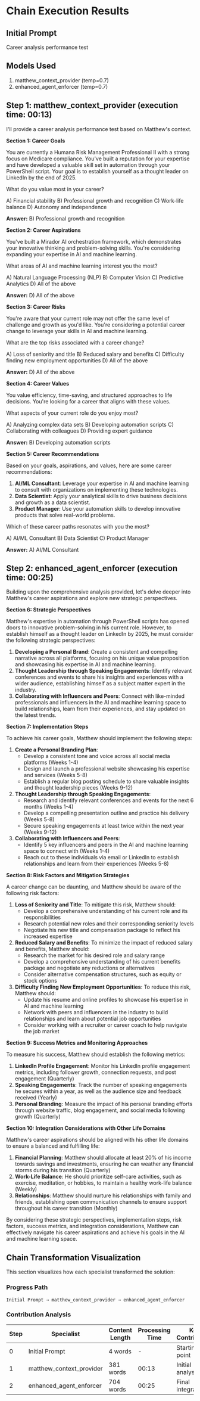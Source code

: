 # Chain Execution Results

## Initial Prompt

Career analysis performance test

## Models Used

1. matthew_context_provider (temp=0.7)
2. enhanced_agent_enforcer (temp=0.7)

## Step 1: matthew_context_provider (execution time: 00:13)

I'll provide a career analysis performance test based on Matthew's context.

**Section 1: Career Goals**

You are currently a Humana Risk Management Professional II with a strong focus on Medicare compliance. You've built a reputation for your expertise and have developed a valuable skill set in automation through your PowerShell script. Your goal is to establish yourself as a thought leader on LinkedIn by the end of 2025.

What do you value most in your career?

A) Financial stability
B) Professional growth and recognition
C) Work-life balance
D) Autonomy and independence

**Answer:** B) Professional growth and recognition

**Section 2: Career Aspirations**

You've built a Mirador AI orchestration framework, which demonstrates your innovative thinking and problem-solving skills. You're considering expanding your expertise in AI and machine learning.

What areas of AI and machine learning interest you the most?

A) Natural Language Processing (NLP)
B) Computer Vision
C) Predictive Analytics
D) All of the above

**Answer:** D) All of the above

**Section 3: Career Risks**

You're aware that your current role may not offer the same level of challenge and growth as you'd like. You're considering a potential career change to leverage your skills in AI and machine learning.

What are the top risks associated with a career change?

A) Loss of seniority and title
B) Reduced salary and benefits
C) Difficulty finding new employment opportunities
D) All of the above

**Answer:** D) All of the above

**Section 4: Career Values**

You value efficiency, time-saving, and structured approaches to life decisions. You're looking for a career that aligns with these values.

What aspects of your current role do you enjoy most?

A) Analyzing complex data sets
B) Developing automation scripts
C) Collaborating with colleagues
D) Providing expert guidance

**Answer:** B) Developing automation scripts

**Section 5: Career Recommendations**

Based on your goals, aspirations, and values, here are some career recommendations:

1. **AI/ML Consultant**: Leverage your expertise in AI and machine learning to consult with organizations on implementing these technologies.
2. **Data Scientist**: Apply your analytical skills to drive business decisions and growth as a data scientist.
3. **Product Manager**: Use your automation skills to develop innovative products that solve real-world problems.

Which of these career paths resonates with you the most?

A) AI/ML Consultant
B) Data Scientist
C) Product Manager

**Answer:** A) AI/ML Consultant

## Step 2: enhanced_agent_enforcer (execution time: 00:25)

Building upon the comprehensive analysis provided, let's delve deeper into Matthew's career aspirations and explore new strategic perspectives.

**Section 6: Strategic Perspectives**

Matthew's expertise in automation through PowerShell scripts has opened doors to innovative problem-solving in his current role. However, to establish himself as a thought leader on LinkedIn by 2025, he must consider the following strategic perspectives:

1. **Developing a Personal Brand**: Create a consistent and compelling narrative across all platforms, focusing on his unique value proposition and showcasing his expertise in AI and machine learning.
2. **Thought Leadership through Speaking Engagements**: Identify relevant conferences and events to share his insights and experiences with a wider audience, establishing himself as a subject matter expert in the industry.
3. **Collaborating with Influencers and Peers**: Connect with like-minded professionals and influencers in the AI and machine learning space to build relationships, learn from their experiences, and stay updated on the latest trends.

**Section 7: Implementation Steps**

To achieve his career goals, Matthew should implement the following steps:

1. **Create a Personal Branding Plan**:
	* Develop a consistent tone and voice across all social media platforms (Weeks 1-4)
	* Design and launch a professional website showcasing his expertise and services (Weeks 5-8)
	* Establish a regular blog posting schedule to share valuable insights and thought leadership pieces (Weeks 9-12)
2. **Thought Leadership through Speaking Engagements**:
	* Research and identify relevant conferences and events for the next 6 months (Weeks 1-4)
	* Develop a compelling presentation outline and practice his delivery (Weeks 5-8)
	* Secure speaking engagements at least twice within the next year (Weeks 9-12)
3. **Collaborating with Influencers and Peers**:
	* Identify 5 key influencers and peers in the AI and machine learning space to connect with (Weeks 1-4)
	* Reach out to these individuals via email or LinkedIn to establish relationships and learn from their experiences (Weeks 5-8)

**Section 8: Risk Factors and Mitigation Strategies**

A career change can be daunting, and Matthew should be aware of the following risk factors:

1. **Loss of Seniority and Title**: To mitigate this risk, Matthew should:
	* Develop a comprehensive understanding of his current role and its responsibilities
	* Research potential new roles and their corresponding seniority levels
	* Negotiate his new title and compensation package to reflect his increased expertise
2. **Reduced Salary and Benefits**: To minimize the impact of reduced salary and benefits, Matthew should:
	* Research the market for his desired role and salary range
	* Develop a comprehensive understanding of his current benefits package and negotiate any reductions or alternatives
	* Consider alternative compensation structures, such as equity or stock options
3. **Difficulty Finding New Employment Opportunities**: To reduce this risk, Matthew should:
	* Update his resume and online profiles to showcase his expertise in AI and machine learning
	* Network with peers and influencers in the industry to build relationships and learn about potential job opportunities
	* Consider working with a recruiter or career coach to help navigate the job market

**Section 9: Success Metrics and Monitoring Approaches**

To measure his success, Matthew should establish the following metrics:

1. **LinkedIn Profile Engagement**: Monitor his LinkedIn profile engagement metrics, including follower growth, connection requests, and post engagement (Quarterly)
2. **Speaking Engagements**: Track the number of speaking engagements he secures within a year, as well as the audience size and feedback received (Yearly)
3. **Personal Branding**: Measure the impact of his personal branding efforts through website traffic, blog engagement, and social media following growth (Quarterly)

**Section 10: Integration Considerations with Other Life Domains**

Matthew's career aspirations should be aligned with his other life domains to ensure a balanced and fulfilling life:

1. **Financial Planning**: Matthew should allocate at least 20% of his income towards savings and investments, ensuring he can weather any financial storms during his transition (Quarterly)
2. **Work-Life Balance**: He should prioritize self-care activities, such as exercise, meditation, or hobbies, to maintain a healthy work-life balance (Weekly)
3. **Relationships**: Matthew should nurture his relationships with family and friends, establishing open communication channels to ensure support throughout his career transition (Monthly)

By considering these strategic perspectives, implementation steps, risk factors, success metrics, and integration considerations, Matthew can effectively navigate his career aspirations and achieve his goals in the AI and machine learning space.

## Chain Transformation Visualization

This section visualizes how each specialist transformed the solution:

### Progress Path

```
Initial Prompt → matthew_context_provider → enhanced_agent_enforcer
```

### Contribution Analysis

| Step | Specialist | Content Length | Processing Time | Key Contribution |
|------|------------|----------------|-----------------|------------------|
| 0 | Initial Prompt | 4 words | - | Starting point |
| 1 | matthew_context_provider | 381 words | 00:13 | Initial analysis |
| 2 | enhanced_agent_enforcer | 704 words | 00:25 | Final integration |
